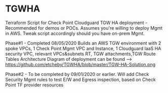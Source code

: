 # TGWHA
Terraform Script for Check Point Cloudguard TGW HA deployment - Recommended for demos or POCs.
Assumes you're willing to deploy Mgmt in AWS. Tweak script accordingly should you have on-prem Mgmt. 

Phase#1 - Completed 08/05/2020
Builds an AWS TGW environment with 2 spoke VPCs, 1 Check Point Mgmt VPC and Instance, 1 Cloudguard IaaS HA security VPC, relevant VPCs&subnets RT, 
TGW attachments,TGW Route Tables
Architecture Diagram of deployment can be found --> https://github.com/etcheby/TGWHA/blob/master/TGW-HA-Solution.png

Phase#2 - To be completed by 09/01/2020 or earlier.
Will add Check Security Mgmt rules to test E/W and Egress inspection, based on Check Point TF provider resources
